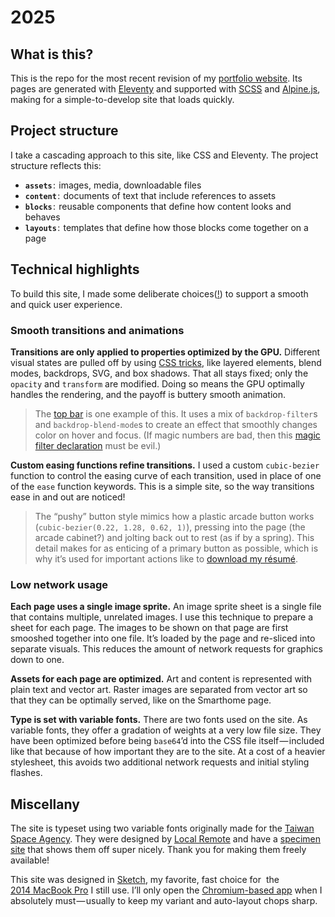 # 2025

## What is this?
This is the repo for the most recent revision of my [portfolio website](https://johnmatu.la). Its pages are generated with [Eleventy](https://11ty.dev) and supported with [SCSS](https://sass-lang.com) and [Alpine.js](https://alpinejs.dev), making for a simple-to-develop site that loads quickly.


## Project structure

I take a cascading approach to this site, like CSS and Eleventy. The project structure reflects this:

* **`assets`** :  images, media, downloadable files
* **`content`** :  documents of text that include references to assets
* **`blocks`** :  reusable components that define how content looks and behaves
* **`layouts`** :  templates that define how those blocks come together on a page


## Technical highlights

To build this site, I made some deliberate choices([!](https://64.media.tumblr.com/765aebed25c13e6c7c2961adebdea298/tumblr_p58y5rttpg1vj3yico1_500.gif)) to support a smooth and quick user experience.

### Smooth transitions and animations

**Transitions are only applied to properties optimized by the GPU.** Different visual states are pulled off by using [CSS tricks](https://css-tricks.com), like layered elements, blend modes, backdrops, SVG, and box shadows. That all stays fixed; only the `opacity` and `transform` are modified. Doing so means the GPU optimally handles the rendering, and the payoff is buttery smooth animation.

> The [top bar](https://github.com/johnmatula/2025/blob/main/src/blocks/navigation/_navigation.scss) is one example of this. It uses a mix of `backdrop-filter`s and `backdrop-blend-mode`s to create an effect that smoothly changes color on hover and focus. (If magic numbers are bad, then this [magic filter declaration](https://github.com/johnmatula/2025/blob/629ac9fd3087acf6882c047f3579bfa78bead7e2/src/blocks/navigation/_navigation.scss#L50) must be evil.)

**Custom easing functions refine transitions.** I used a custom `cubic-bezier` function to control the easing curve of each transition, used in place of one of the `ease` function keywords. This is a simple site, so the way transitions ease in and out are noticed!

> The “pushy” button style mimics how a plastic arcade button works (`cubic-bezier(0.22, 1.28, 0.62, 1)`), pressing into the page (the arcade cabinet?) and jolting back out to rest (as if by a spring). This detail makes for as enticing of a primary button as possible, which is why it’s used for important actions like to  [download my résumé](https://johnmatu.la/assets/pdf/JohnMatula_resume.pdf).


### Low network usage

**Each page uses a single image sprite.**
An image sprite sheet is a single file that contains multiple, unrelated images. I use this technique to prepare a sheet for each page. The images to be shown on that page are first smooshed together into one file. It’s loaded by the page and re-sliced into separate visuals. This reduces the amount of network requests for graphics down to one. 

**Assets for each page are optimized.**
Art and content is represented with plain text and vector art. Raster images are separated from vector art so that they can be optimally served, like on the Smarthome page.

**Type is set with variable fonts.** There are two fonts used on the site. As variable fonts, they offer a gradation of weights at a very low file size. They have been optimized before being `base64`’d into the CSS file itself — included like that because of how important they are to the site. At a cost of a heavier stylesheet, this avoids two additional network requests and initial styling flashes.


## Miscellany

The site is typeset using two variable fonts originally made for the [Taiwan Space Agency](https://www.tasa.org.tw/en-US). They were designed by [Local Remote](https://www.localremote.co/) and have a [specimen site](https://www.localremote.co/tasa-typeface-collection) that shows them off super nicely. Thank you for making them freely available!

This site was designed in [Sketch](https://www.sketch.com), my favorite, fast choice for  the [2014 MacBook Pro](https://support.apple.com/en-us/111935) I still use. I’ll only open the [Chromium-based app](https://www.figma.com/design/) when I absolutely must — usually to keep my variant and auto-layout chops sharp.
